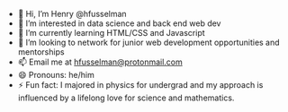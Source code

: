- 👋 Hi, I’m Henry @hfusselman
- 👀 I’m interested in data science and back end web dev
- 🌱 I’m currently learning HTML/CSS and Javascript
- 💞️ I’m looking to network for junior web development opportunities and mentorships
- 📫 Email me at hfusselman@protonmail.com
- 😄 Pronouns: he/him
- ⚡ Fun fact: I majored in physics for undergrad and my approach is influenced by a lifelong love for science and mathematics. 

<!---
hfusselman/hfusselman is a ✨ special ✨ repository because its `README.md` (this file) appears on your GitHub profile.
You can click the Preview link to take a look at your changes.
--->
